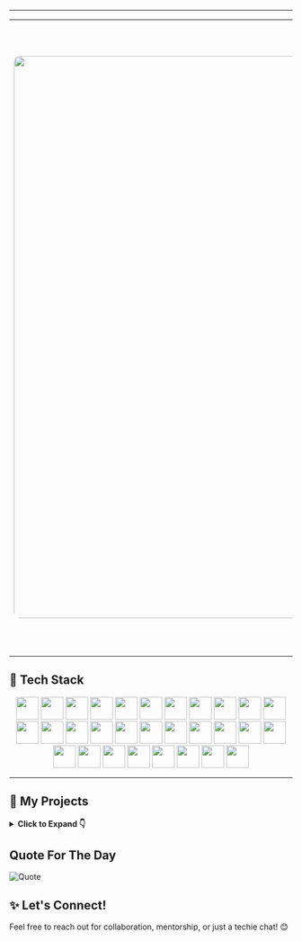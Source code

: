 


---
<table>
  <tr>
    <td>
      <img src="https://i.pinimg.com/736x/a0/e4/78/a0e478c74311774cfd5d48fc7ebe0e01.jpg" width="1000" style="border-radius: 10px"/>
    </td>
    <td>
      <h3>👋 Hi there! I'm Harika Danduprolu</h3>
      <p>
        I'm a passionate full-stack developer with experience in building scalable web applications and AI-powered solutions.  
        I love exploring new technologies, contributing to open-source, and creating impactful projects.
      </p>
      <p>
        🔭 Currently working on: <strong>AI for productivity + Web3 applications</strong>  
        🌱 Learning: <strong>Rust, DevOps, and Blockchain</strong>  
        💬 Ask me about: <strong>React, Node.js, Python, or anything tech!</strong>
      </p>
      <p>
        📫 Reach me via  
        <a href="mailto:harika.danduprolu740@gmail.com">Email</a> |
        <a href="https://www.linkedin.com/in/harika-danduprolu">LinkedIn</a> |
        <a href="https://github.com/harikadanduprolu">GitHub</a>
        
[![Resume](https://img.shields.io/badge/Resume-View-4285F4?style=for-the-badge&logo=google-docs&logoColor=white)](https://docs.google.com/document/d/12qcNoho4d-Iz9Gi7pYKlWgBwpcOkWPo4g_2iDo-VmPI/edit?usp=sharing) 
[![LinkedIn](https://img.shields.io/badge/LinkedIn-Connect-0A66C2?style=for-the-badge&logo=linkedin)](https://www.linkedin.com/in/harika-danduprolu)  
[![Gmail](https://img.shields.io/badge/Gmail-D14836?style=for-the-badge&logo=gmail&logoColor=white)](mailto:harika.danduprolu740@gmail.com) 
[![GitHub](https://img.shields.io/badge/GitHub-181717?style=for-the-badge&logo=github&logoColor=white)](https://github.com/harikadanduprolu)  
[![Instagram](https://img.shields.io/badge/Instagram-E4405F?style=for-the-badge&logo=instagram&logoColor=white)](https://www.instagram.com/haari_2005_/)  
[![Portfolio](https://img.shields.io/badge/Portfolio-Visit-ff69b4?style=for-the-badge&logo=internetexplorer&logoColor=white)](https://yourportfolio.com)
      </p>
    </td>
  </tr>
</table>


## 🚀 Tech Stack

<p align="center">
  <img src="https://cdn.jsdelivr.net/gh/devicons/devicon/icons/python/python-original.svg" width="40"/>
  <img src="https://cdn.jsdelivr.net/gh/devicons/devicon/icons/javascript/javascript-original.svg" width="40"/>
  <img src="https://cdn.jsdelivr.net/gh/devicons/devicon/icons/cplusplus/cplusplus-original.svg" width="40"/>
  <img src="https://cdn.jsdelivr.net/gh/devicons/devicon/icons/c/c-original.svg" width="40"/>
  <img src="https://cdn.jsdelivr.net/gh/devicons/devicon/icons/solidity/solidity-original.svg" width="40"/>
  <img src="https://cdn.jsdelivr.net/gh/devicons/devicon/icons/react/react-original.svg" width="40"/>
  <img src="https://cdn.jsdelivr.net/gh/devicons/devicon/icons/nodejs/nodejs-original.svg" width="40"/>
  <img src="https://cdn.jsdelivr.net/gh/devicons/devicon/icons/mongodb/mongodb-original.svg" width="40"/>
  <img src="https://cdn.jsdelivr.net/gh/devicons/devicon/icons/django/django-plain.svg" width="40"/>
  <img src="https://cdn.jsdelivr.net/gh/devicons/devicon/icons/flask/flask-original.svg" width="40"/>
  <img src="https://cdn.jsdelivr.net/gh/devicons/devicon/icons/html5/html5-original.svg" width="40"/>
  <img src="https://cdn.jsdelivr.net/gh/devicons/devicon/icons/css3/css3-original.svg" width="40"/>
  <img src="https://cdn.jsdelivr.net/gh/devicons/devicon/icons/mysql/mysql-original.svg" width="40"/>
  <img src="https://cdn.jsdelivr.net/gh/devicons/devicon/icons/tensorflow/tensorflow-original.svg" width="40"/>
  <img src="https://cdn.jsdelivr.net/gh/devicons/devicon/icons/rust/rust-plain.svg" width="40"/>
  <img src="https://cdn.jsdelivr.net/gh/devicons/devicon/icons/pandas/pandas-original.svg" width="40"/>
  <img src="https://cdn.jsdelivr.net/gh/devicons/devicon/icons/numpy/numpy-original.svg" width="40"/>
  <img src="https://cdn.jsdelivr.net/gh/devicons/devicon/icons/figma/figma-original.svg" width="40"/>
  <img src="https://cdn.jsdelivr.net/gh/devicons/devicon/icons/git/git-original.svg" width="40"/>
  <img src="https://cdn.jsdelivr.net/gh/devicons/devicon/icons/github/github-original.svg" width="40"/>
  <img src="https://cdn.jsdelivr.net/gh/devicons/devicon/icons/firebase/firebase-plain.svg" width="40"/>
  <img src="https://cdn.jsdelivr.net/gh/devicons/devicon/icons/graphql/graphql-plain.svg" width="40"/>
  <img src="https://cdn.jsdelivr.net/gh/devicons/devicon/icons/docker/docker-original.svg" width="40"/>
  <img src="https://cdn.jsdelivr.net/gh/devicons/devicon/icons/kubernetes/kubernetes-plain.svg" width="40"/>
  <img src="https://cdn.jsdelivr.net/gh/devicons/devicon/icons/linux/linux-original.svg" width="40"/>
  <img src="https://cdn.jsdelivr.net/gh/devicons/devicon/icons/flutter/flutter-original.svg" width="40"/>
  <img src="https://cdn.jsdelivr.net/gh/devicons/devicon/icons/postgresql/postgresql-original.svg" width="40"/>
  <img src="https://cdn.jsdelivr.net/gh/devicons/devicon/icons/typescript/typescript-original.svg" width="40"/>
  <img src="https://cdn.jsdelivr.net/gh/devicons/devicon/icons/express/express-original.svg" width="40"/>
  <img src="https://cdn.jsdelivr.net/gh/devicons/devicon/icons/redux/redux-original.svg" width="40"/>
</p>

---

## 📂 My Projects

<details>
  <summary><strong>Click to Expand 👇</strong></summary><br/>

<!-- 🎯 Featured Projects with Images (Top 3) -->
<table>
  <tr>
    <td align="center" width="33%">
      <img src="https://via.placeholder.com/300x180?text=Rural+Aid" alt="Rural Aid" width="100%" />
      <h4>🌾 <a href="https://github.com/yourusername/rural-aid">Rural Aid</a></h4>
      <p><i>Connecting users to rural communities</i></p>
      <p><code>MERN</code></p>
      <a href="https://rural-aid-one.vercel.app">🌐 Live Demo</a>
    </td>
    <td align="center" width="33%">
      <img src="https://via.placeholder.com/300x180?text=Wellness+AI" alt="Wellness AI" width="100%" />
      <h4>🧠 <a href="https://github.com/yourusername/wellness-ai">Wellness AI</a></h4>
      <p><i>AI-powered mental health support system</i></p>
      <p><code>Python</code> <code>TensorFlow</code> <code>NLP</code></p>
      <a href="https://wellness-ai-six.vercel.app">🌐 Live Demo</a>
    </td>
    <td align="center" width="33%">
      <img src="https://via.placeholder.com/300x180?text=Smackle" alt="Smackle" width="100%" />
      <h4>🛍️ <a href="https://github.com/yourusername/smackle">Smackle</a></h4>
      <p><i>Customizable e-commerce platform</i></p>
      <p><code>Java</code> <code>JSP</code> <code>Servlets</code></p>
      <a href="https://smackle-demo.com">🌐 Live Demo</a>
    </td>
  </tr>
</table>

---

<!-- 📦 Remaining Projects Grid -->
### 🔧 Other Projects

| Project | Description | Tech Stack | Live Demo |
|--------|-------------|------------|------------|
| 🔗 [BioBlock](https://github.com/yourusername/bioblock) | Blockchain-based bio-economy platform | `Solidity` `React` `Firebase` | [🌐 Demo](https://bioblock-demo.com) |
| 📚 [Flashcard Tool](https://github.com/yourusername/flashcard-tool) | Digital flashcards for students | `React` `MySQL` `Node.js` | [🌐 Demo](https://flashcard-tool-demo.com) |
| ✅ [TaskHub](https://github.com/yourusername/taskhub) | Productivity and task management | `React` `Node.js` `MongoDB` | [🌐 Demo](https://taskhub-demo.com) |
| ⚖️ [LawMine](https://github.com/yourusername/lawmine) | Legal research platform | `Django` `PostgreSQL` `AI` | [🌐 Demo](https://lawmine-demo.com) |
| 💻 [Workit](https://github.com/yourusername/workit) | Learn web dev interactively | `React` `Node.js` `MongoDB` | [🌐 Demo](https://workit-demo.com) |

</details>

## Quote For The Day

![Quote](https://quotes-github-readme.vercel.app/api?type=horizontal&theme=dark)

## ✨ Let's Connect!
Feel free to reach out for collaboration, mentorship, or just a techie chat! 😊
